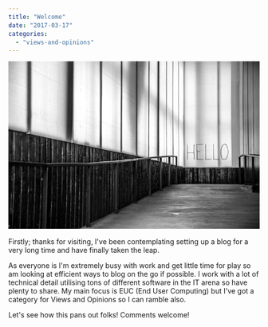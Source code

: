 ```yaml
---
title: "Welcome"
date: "2017-03-17"
categories: 
  - "views-and-opinions"
---
```


![](images/031717_1126_Welcome1.jpg)

Firstly; thanks for visiting, I've been contemplating setting up a blog for a very long time and have finally taken the leap.

As everyone is I'm extremely busy with work and get little time for play so am looking at efficient ways to blog on the go if possible. I work with a lot of technical detail utilising tons of different software in the IT arena so have plenty to share. My main focus is EUC (End User Computing) but I've got a category for Views and Opinions so I can ramble also.

Let's see how this pans out folks! Comments welcome!
